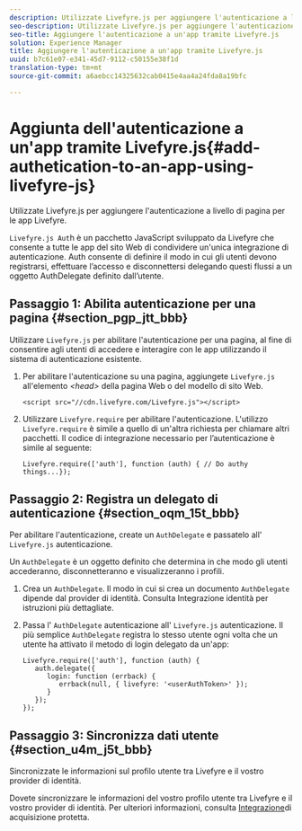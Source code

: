 ```yaml
---
description: Utilizzate Livefyre.js per aggiungere l'autenticazione a livello di pagina per le app Livefyre.
seo-description: Utilizzate Livefyre.js per aggiungere l'autenticazione a livello di pagina per le app Livefyre.
seo-title: Aggiungere l'autenticazione a un'app tramite Livefyre.js
solution: Experience Manager
title: Aggiungere l'autenticazione a un'app tramite Livefyre.js
uuid: b7c61e07-e341-45d7-9112-c50155e38f1d
translation-type: tm+mt
source-git-commit: a6aebcc14325632cab0415e4aa4a24fda8a19bfc

---
```



# Aggiunta dell'autenticazione a un'app tramite Livefyre.js{#add-authetication-to-an-app-using-livefyre-js}

Utilizzate Livefyre.js per aggiungere l'autenticazione a livello di pagina per le app Livefyre.

`Livefyre.js Aut`h è un pacchetto JavaScript sviluppato da Livefyre che consente a tutte le app del sito Web di condividere un'unica integrazione di autenticazione. Auth consente di definire il modo in cui gli utenti devono registrarsi, effettuare l’accesso e disconnettersi delegando questi flussi a un oggetto AuthDelegate definito dall’utente.

## Passaggio 1: Abilita autenticazione per una pagina {#section_pgp_jtt_bbb}

Utilizzare `Livefyre.js` per abilitare l'autenticazione per una pagina, al fine di consentire agli utenti di accedere e interagire con le app utilizzando il sistema di autenticazione esistente.

1. Per abilitare l'autenticazione su una pagina, aggiungete `Livefyre.js` all'elemento *&lt;head&gt;* della pagina Web o del modello di sito Web.

   ```
   <script src="//cdn.livefyre.com/Livefyre.js"></script>
   ```

1. Utilizzare `Livefyre.require` per abilitare l'autenticazione. L'utilizzo `Livefyre.require` è simile a quello di un'altra richiesta per chiamare altri pacchetti. Il codice di integrazione necessario per l’autenticazione è simile al seguente:

   ```
   Livefyre.require(['auth'], function (auth) { // Do authy things...});
   ```

## Passaggio 2: Registra un delegato di autenticazione {#section_oqm_15t_bbb}

Per abilitare l'autenticazione, create un `AuthDelegate` e passatelo all' `Livefyre.js` autenticazione.

Un `AuthDelegate` è un oggetto definito che determina in che modo gli utenti accederanno, disconnetteranno e visualizzeranno i profili.

1. Crea un `AuthDelegate`. Il modo in cui si crea un documento `AuthDelegate` dipende dal provider di identità. Consulta Integrazione identità per istruzioni più dettagliate.

1. Passa l' `AuthDelegate` autenticazione all' `Livefyre.js` autenticazione. Il più semplice `AuthDelegate` registra lo stesso utente ogni volta che un utente ha attivato il metodo di login delegato da un'app:

   ```
   Livefyre.require(['auth'], function (auth) { 
      auth.delegate({ 
         login: function (errback) { 
            errback(null, { livefyre: '<userAuthToken>' }); 
         }    
      });  
   });
   ```

## Passaggio 3: Sincronizza dati utente {#section_u4m_j5t_bbb}

Sincronizzate le informazioni sul profilo utente tra Livefyre e il vostro provider di identità.

Dovete sincronizzare le informazioni del vostro profilo utente tra Livefyre e il vostro provider di identità. Per ulteriori informazioni, consulta [Integrazione](/help/implementation/c-livefyre-identity-comp/c-janrain-capture-backplane-comp.md)di acquisizione protetta.
